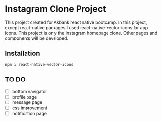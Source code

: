 # Instagram Clone Project
This project created for Akbank react native bootcamp. In this project, except react-native packages I used react-native-vector-icons for app icons.
This project is only the instagram homepage clone. Other pages and components will be developed.

## Installation

`npm i react-native-vector-icons`


## TO DO
- [ ] bottom navigator
- [ ] profile page
- [ ] message page
- [ ] css improvement
- [ ] notification page
